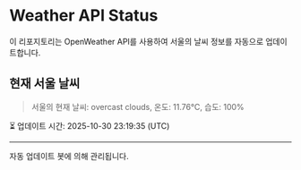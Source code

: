 
# Weather API Status

이 리포지토리는 OpenWeather API를 사용하여 서울의 날씨 정보를 자동으로 업데이트합니다.

## 현재 서울 날씨
> 서울의 현재 날씨: overcast clouds, 온도: 11.76°C, 습도: 100%

⏳ 업데이트 시간: 2025-10-30 23:19:35 (UTC)

---
자동 업데이트 봇에 의해 관리됩니다.
